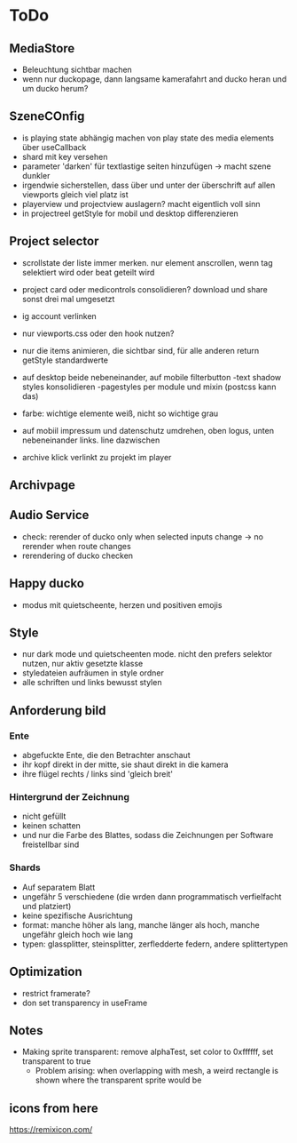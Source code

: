 # ToDo

## MediaStore

- Beleuchtung sichtbar machen
- wenn nur duckopage, dann langsame kamerafahrt and ducko heran und um ducko herum?

## SzeneCOnfig

- is playing state abhängig machen von play state des media elements über useCallback
- shard mit key versehen
- parameter 'darken' für textlastige seiten hinzufügen -> macht szene dunkler
- irgendwie sicherstellen, dass über und unter der überschrift auf allen viewports gleich viel platz ist
- playerview und projectview auslagern? macht eigentlich voll sinn
- in projectreel getStyle for mobil und desktop differenzieren

## Project selector

- scrollstate der liste immer merken. nur element anscrollen, wenn tag selektiert wird oder beat geteilt wird
- project card oder medicontrols consolidieren? download und share sonst drei mal umgesetzt
- ig account verlinken
- nur viewports.css oder den hook nutzen?
- nur die items animieren, die sichtbar sind, für alle anderen return getStyle standardwerte
- auf desktop beide nebeneinander, auf mobile filterbutton
  -text shadow styles konsolidieren
  -pagestyles per module und mixin (postcss kann das)
- farbe: wichtige elemente weiß, nicht so wichtige grau

- auf mobiil impressum und datenschutz umdrehen, oben logus, unten nebeneinander links. line dazwischen
- archive klick verlinkt zu projekt im player

## Archivpage

## Audio Service

- check: rerender of ducko only when selected inputs change -> no rerender when route changes
- rerendering of ducko checken

## Happy ducko

- modus mit quietscheente, herzen und positiven emojis

## Style

- nur dark mode und quietscheenten mode. nicht den prefers selektor nutzen, nur aktiv gesetzte klasse
- styledateien aufräumen in style ordner
- alle schriften und links bewusst stylen

## Anforderung bild

### Ente

- abgefuckte Ente, die den Betrachter anschaut
- ihr kopf direkt in der mitte, sie shaut direkt in die kamera
- ihre flügel rechts / links sind 'gleich breit'

### Hintergrund der Zeichnung

- nicht gefüllt
- keinen schatten
- und nur die Farbe des Blattes, sodass die Zeichnungen per Software freistellbar sind

### Shards

- Auf separatem Blatt
- ungefähr 5 verschiedene (die wrden dann programmatisch verfielfacht und platziert)
- keine spezifische Ausrichtung
- format: manche höher als lang, manche länger als hoch, manche ungefähr gleich hoch wie lang
- typen: glassplitter, steinsplitter, zerfledderte federn, andere splittertypen

## Optimization

- restrict framerate?
- don set transparency in useFrame

## Notes

- Making sprite transparent: remove alphaTest, set color to 0xffffff, set transparent to true
  - Problem arising: when overlapping with mesh, a weird rectangle is shown where the transparent sprite would be

## icons from here

https://remixicon.com/
